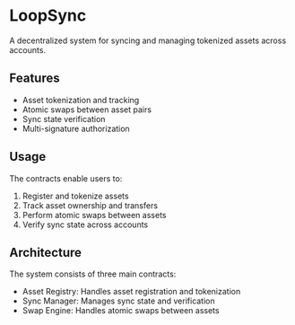 # LoopSync

A decentralized system for syncing and managing tokenized assets across accounts.

## Features
- Asset tokenization and tracking
- Atomic swaps between asset pairs
- Sync state verification
- Multi-signature authorization

## Usage
The contracts enable users to:
1. Register and tokenize assets
2. Track asset ownership and transfers
3. Perform atomic swaps between assets
4. Verify sync state across accounts

## Architecture
The system consists of three main contracts:
- Asset Registry: Handles asset registration and tokenization
- Sync Manager: Manages sync state and verification
- Swap Engine: Handles atomic swaps between assets
